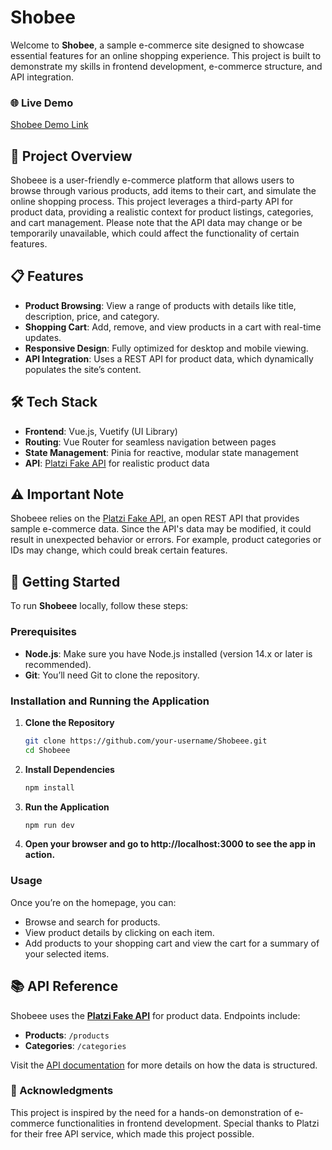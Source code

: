 # Shobee

Welcome to **Shobee**, a sample e-commerce site designed to showcase essential features for an online shopping experience. This project is built to demonstrate my skills in frontend development, e-commerce structure, and API integration. 

### 🌐 Live Demo
[Shobee Demo Link](#)

## 🛒 Project Overview

Shobeee is a user-friendly e-commerce platform that allows users to browse through various products, add items to their cart, and simulate the online shopping process. This project leverages a third-party API for product data, providing a realistic context for product listings, categories, and cart management. Please note that the API data may change or be temporarily unavailable, which could affect the functionality of certain features.

## 📋 Features

- **Product Browsing**: View a range of products with details like title, description, price, and category.
- **Shopping Cart**: Add, remove, and view products in a cart with real-time updates.
- **Responsive Design**: Fully optimized for desktop and mobile viewing.
- **API Integration**: Uses a REST API for product data, which dynamically populates the site’s content.

## 🛠️ Tech Stack

- **Frontend**: Vue.js, Vuetify (UI Library)
- **Routing**: Vue Router for seamless navigation between pages
- **State Management**: Pinia for reactive, modular state management
- **API**: [Platzi Fake API](https://fakeapi.platzi.com/en/rest/swagger/) for realistic product data

## ⚠️ Important Note

Shobeee relies on the [Platzi Fake API](https://fakeapi.platzi.com/en/rest/swagger/), an open REST API that provides sample e-commerce data. Since the API's data may be modified, it could result in unexpected behavior or errors. For example, product categories or IDs may change, which could break certain features.

## 🚀 Getting Started

To run **Shobeee** locally, follow these steps:

### Prerequisites

- **Node.js**: Make sure you have Node.js installed (version 14.x or later is recommended).
- **Git**: You’ll need Git to clone the repository.

### Installation and Running the Application

1. **Clone the Repository**
   ```bash
   git clone https://github.com/your-username/Shobeee.git
   cd Shobeee
2. **Install Dependencies**
   ```bash
   npm install
3. **Run the Application**
   ```bash
   npm run dev

4. **Open your browser and go to http://localhost:3000 to see the app in action.**

### Usage

Once you’re on the homepage, you can:
- Browse and search for products.
- View product details by clicking on each item.
- Add products to your shopping cart and view the cart for a summary of your selected items.

## 📚 API Reference

Shobeee uses the **[Platzi Fake API](https://fakeapi.platzi.com/en/rest/swagger/)** for product data. Endpoints include:
- **Products**: `/products`
- **Categories**: `/categories`

Visit the [API documentation](https://fakeapi.platzi.com/en/rest/swagger/) for more details on how the data is structured.

### 🙏 Acknowledgments

This project is inspired by the need for a hands-on demonstration of e-commerce functionalities in frontend development. Special thanks to Platzi for their free API service, which made this project possible.

